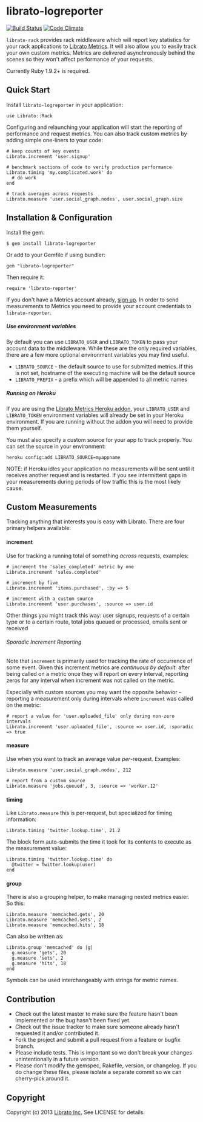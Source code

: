 librato-logreporter
=======

[![Build Status](https://secure.travis-ci.org/librato/librato-logreporter.png?branch=master)](http://travis-ci.org/librato/librato-logreporter) [![Code Climate](https://codeclimate.com/github/librato/librato-logreporter.png)](https://codeclimate.com/github/librato/librato-logreporter)

`librato-rack` provides rack middleware which will report key statistics for your rack applications to [Librato Metrics](https://metrics.librato.com/). It will also allow you to easily track your own custom metrics. Metrics are delivered asynchronously behind the scenes so they won't affect performance of your requests.

Currently Ruby 1.9.2+ is required.

## Quick Start

Install `librato-logreporter` in your application:

    use Librato::Rack

Configuring and relaunching your application will start the reporting of performance and request metrics. You can also track custom metrics by adding simple one-liners to your code:

    # keep counts of key events
    Librato.increment 'user.signup'

    # benchmark sections of code to verify production performance
    Librato.timing 'my.complicated.work' do
      # do work
    end

    # track averages across requests
    Librato.measure 'user.social_graph.nodes', user.social_graph.size

## Installation & Configuration

Install the gem:

    $ gem install librato-logreporter

Or add to your Gemfile if using bundler:

    gem "librato-logreporter"

Then require it:

    require 'librato-reporter'

If you don't have a Metrics account already, [sign up](https://metrics.librato.com/). In order to send measurements to Metrics you need to provide your account credentials to `librato-reporter`.

##### Use environment variables

By default you can use `LIBRATO_USER` and `LIBRATO_TOKEN` to pass your account data to the middleware. While these are the only required variables, there are a few more optional environment variables you may find useful.

* `LIBRATO_SOURCE` - the default source to use for submitted metrics. If this is not set, hostname of the executing machine will be the default source
* `LIBRATO_PREFIX` - a prefix which will be appended to all metric names

##### Running on Heroku

If you are using the [Librato Metrics Heroku addon](https://addons.heroku.com/librato), your `LIBRATO_USER` and `LIBRATO_TOKEN` environment variables will already be set in your Heroku environment. If you are running without the addon you will need to provide them yourself.

You must also specify a custom source for your app to track properly. You can set the source in your environment:

    heroku config:add LIBRATO_SOURCE=myappname

NOTE: if Heroku idles your application no measurements will be sent until it receives another request and is restarted. If you see intermittent gaps in your measurements during periods of low traffic this is the most likely cause.

## Custom Measurements

Tracking anything that interests you is easy with Librato. There are four primary helpers available:

#### increment

Use for tracking a running total of something _across_ requests, examples:

    # increment the 'sales_completed' metric by one
    Librato.increment 'sales.completed'

    # increment by five
    Librato.increment 'items.purchased', :by => 5

    # increment with a custom source
    Librato.increment 'user.purchases', :source => user.id

Other things you might track this way: user signups, requests of a certain type or to a certain route, total jobs queued or processed, emails sent or received

###### Sporadic Increment Reporting

Note that `increment` is primarily used for tracking the rate of occurrence of some event. Given this increment metrics are _continuous by default_: after being called on a metric once they will report on every interval, reporting zeros for any interval when increment was not called on the metric.

Especially with custom sources you may want the opposite behavior - reporting a measurement only during intervals where `increment` was called on the metric:

    # report a value for 'user.uploaded_file' only during non-zero intervals
    Librato.increment 'user.uploaded_file', :source => user.id, :sporadic => true

#### measure

Use when you want to track an average value _per_-request. Examples:

    Librato.measure 'user.social_graph.nodes', 212

    # report from a custom source
    Librato.measure 'jobs.queued', 3, :source => 'worker.12'

#### timing

Like `Librato.measure` this is per-request, but specialized for timing information:

    Librato.timing 'twitter.lookup.time', 21.2

The block form auto-submits the time it took for its contents to execute as the measurement value:

    Librato.timing 'twitter.lookup.time' do
      @twitter = Twitter.lookup(user)
    end

#### group

There is also a grouping helper, to make managing nested metrics easier. So this:

    Librato.measure 'memcached.gets', 20
    Librato.measure 'memcached.sets', 2
    Librato.measure 'memcached.hits', 18

Can also be written as:

    Librato.group 'memcached' do |g|
      g.measure 'gets', 20
      g.measure 'sets', 2
      g.measure 'hits', 18
    end

Symbols can be used interchangeably with strings for metric names.

## Contribution

* Check out the latest master to make sure the feature hasn't been implemented or the bug hasn't been fixed yet.
* Check out the issue tracker to make sure someone already hasn't requested it and/or contributed it.
* Fork the project and submit a pull request from a feature or bugfix branch.
* Please include tests. This is important so we don't break your changes unintentionally in a future version.
* Please don't modify the gemspec, Rakefile, version, or changelog. If you do change these files, please isolate a separate commit so we can cherry-pick around it.

## Copyright

Copyright (c) 2013 [Librato Inc.](http://librato.com) See LICENSE for details.
